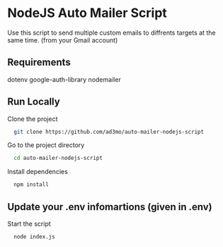 
# NodeJS Auto Mailer Script 

Use this script to send multiple custom emails to diffrents targets at the same time. (from your Gmail account)


## Requirements

dotenv
google-auth-library
nodemailer

    
## Run Locally

Clone the project

```bash
  git clone https://github.com/ad3mo/auto-mailer-nodejs-script
```

Go to the project directory

```bash
  cd auto-mailer-nodejs-script
```

Install dependencies

```bash
  npm install
```

## Update your .env infomartions (given in .env)


Start the script

```bash
  node index.js
```

